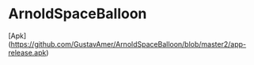 # ArnoldSpaceBalloon
[Apk] (https://github.com/GustavAmer/ArnoldSpaceBalloon/blob/master2/app-release.apk)
